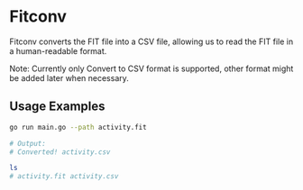 # Fitconv

Fitconv converts the FIT file into a CSV file, allowing us to read the FIT file in a human-readable format.

Note: Currently only Convert to CSV format is supported, other format might be added later when necessary.

## Usage Examples

```sh
go run main.go --path activity.fit

# Output:
# Converted! activity.csv

ls
# activity.fit activity.csv
```
